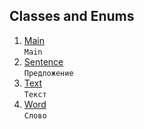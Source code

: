 ## Classes and Enums
1. [Main](https://github.com/Bublik202/Introduction-to-Java/blob/main/Classes/aggregation/ex1/Main.java) </br> ```Main```
2. [Sentence](https://github.com/Bublik202/Introduction-to-Java/blob/main/Classes/aggregation/ex1/Sentence.java) </br> ```Предложение```
3. [Text](https://github.com/Bublik202/Introduction-to-Java/blob/main/Classes/aggregation/ex1/Text.java) </br> ```Текст```
4. [Word](https://github.com/Bublik202/Introduction-to-Java/blob/main/Classes/aggregation/ex1/Word.java) </br> ```Слово```
